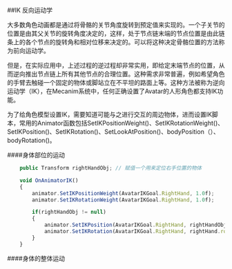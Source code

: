##IK 反向运动学

大多数角色动画都是通过将骨骼的关节角度旋转到预定值来实现的。一个子关节的位置是由其父关节的旋转角度决定的，这样，处于节点链末端的节点位置是由此链条上的各个节点的旋转角和相对位移来决定的。可以将这种决定骨骼位置的方法称为前向运动学。

但是，在实际应用中，上述过程的逆过程却非常实用，即给定末端节点的位置，从而逆向推出节点链上所有其他节点的合理位置。这种需求非常普遍，例如希望角色的手臂去触碰一个固定的物体或脚站立在不平坦的路面上等。这种方法被称为逆向运动学（IK），在Mecanim系统中，任何正确设置了Avatar的人形角色都支持IK功能。

为了给角色模型设置IK，需要知道可能与之进行交互的周边物体，进而设置IK脚本，常用的Animator函数包括SetIKPositionWeight()、SetIKRotationWeight()、SetIKPosition()、SetIKRotation()、SetLookAtPosition()、bodyPosition（）、bodyRotation()。


####身体部位的运动


```javascript
    public Transform rightHandObj; // 赋值一个用来定位右手位置的物体

    void OnAnimatorIK()
    {
        animator.SetIKPositionWeight(AvatarIKGoal.RightHand, 1.0f);
        animator.SetIKRotationWeight(AvatarIKGoal.RightHand, 1.0f);

        if(rightHandObj != null)
        {
            animator.SetIKPosition(AvatarIKGoal.RightHand, rightHandObj.position);
            animator.SetIKRotation(AvatarIKGoal.RightHand, rightHand.rotation);
        }
    }
```

####身体的整体运动

